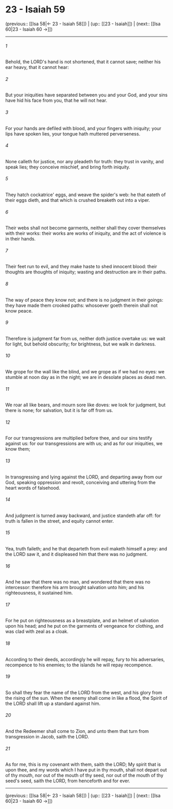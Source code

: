 # 23 - Isaiah 59

(previous:: [[Isa 58|← 23 - Isaiah 58]]) | (up:: [[23 - Isaiah]]) | (next:: [[Isa 60|23 - Isaiah 60 →]])

***


###### 1 
Behold, the LORD's hand is not shortened, that it cannot save; neither his ear heavy, that it cannot hear: 

###### 2 
But your iniquities have separated between you and your God, and your sins have hid his face from you, that he will not hear. 

###### 3 
For your hands are defiled with blood, and your fingers with iniquity; your lips have spoken lies, your tongue hath muttered perverseness. 

###### 4 
None calleth for justice, nor any pleadeth for truth: they trust in vanity, and speak lies; they conceive mischief, and bring forth iniquity. 

###### 5 
They hatch cockatrice' eggs, and weave the spider's web: he that eateth of their eggs dieth, and that which is crushed breaketh out into a viper. 

###### 6 
Their webs shall not become garments, neither shall they cover themselves with their works: their works are works of iniquity, and the act of violence is in their hands. 

###### 7 
Their feet run to evil, and they make haste to shed innocent blood: their thoughts are thoughts of iniquity; wasting and destruction are in their paths. 

###### 8 
The way of peace they know not; and there is no judgment in their goings: they have made them crooked paths: whosoever goeth therein shall not know peace. 

###### 9 
Therefore is judgment far from us, neither doth justice overtake us: we wait for light, but behold obscurity; for brightness, but we walk in darkness. 

###### 10 
We grope for the wall like the blind, and we grope as if we had no eyes: we stumble at noon day as in the night; we are in desolate places as dead men. 

###### 11 
We roar all like bears, and mourn sore like doves: we look for judgment, but there is none; for salvation, but it is far off from us. 

###### 12 
For our transgressions are multiplied before thee, and our sins testify against us: for our transgressions are with us; and as for our iniquities, we know them; 

###### 13 
In transgressing and lying against the LORD, and departing away from our God, speaking oppression and revolt, conceiving and uttering from the heart words of falsehood. 

###### 14 
And judgment is turned away backward, and justice standeth afar off: for truth is fallen in the street, and equity cannot enter. 

###### 15 
Yea, truth faileth; and he that departeth from evil maketh himself a prey: and the LORD saw it, and it displeased him that there was no judgment. 

###### 16 
And he saw that there was no man, and wondered that there was no intercessor: therefore his arm brought salvation unto him; and his righteousness, it sustained him. 

###### 17 
For he put on righteousness as a breastplate, and an helmet of salvation upon his head; and he put on the garments of vengeance for clothing, and was clad with zeal as a cloak. 

###### 18 
According to their deeds, accordingly he will repay, fury to his adversaries, recompence to his enemies; to the islands he will repay recompence. 

###### 19 
So shall they fear the name of the LORD from the west, and his glory from the rising of the sun. When the enemy shall come in like a flood, the Spirit of the LORD shall lift up a standard against him. 

###### 20 
And the Redeemer shall come to Zion, and unto them that turn from transgression in Jacob, saith the LORD. 

###### 21 
As for me, this is my covenant with them, saith the LORD; My spirit that is upon thee, and my words which I have put in thy mouth, shall not depart out of thy mouth, nor out of the mouth of thy seed, nor out of the mouth of thy seed's seed, saith the LORD, from henceforth and for ever.

***

(previous:: [[Isa 58|← 23 - Isaiah 58]]) | (up:: [[23 - Isaiah]]) | (next:: [[Isa 60|23 - Isaiah 60 →]])
